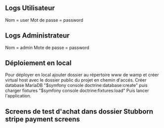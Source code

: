 ## Logs Utilisateur

Nom = user
Mot de passe = password

## Logs Administrateur

Nom = admin
Mote de passe = password

## Déploiement en local

Pour déployer en local ajouter dossier au répertoire www de wamp et créer virtual host avec le dossier public du projet en chemin d'accés.
Créer database MariaDB "$symfony console doctrine:database:create" puis charger fixtures "$symfony console doctrine:fixtures:load"
Puis lancer l'application.

## Screens de test d'achat dans dossier Stubborn stripe payment screens  
